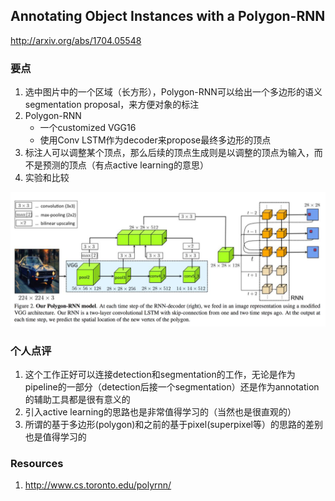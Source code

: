 ## Annotating Object Instances with a Polygon-RNN

http://arxiv.org/abs/1704.05548

### 要点

1. 选中图片中的一个区域（长方形），Polygon-RNN可以给出一个多边形的语义segmentation proposal，来方便对象的标注
2. Polygon-RNN
    * 一个customized VGG16
    * 使用Conv LSTM作为decoder来propose最终多边形的顶点
3. 标注人可以调整某个顶点，那么后续的顶点生成则是以调整的顶点为输入，而不是预测的顶点（有点active learning的意思）
4. 实验和比较

![polyrnn](/images/polyrnn.png)

### 个人点评

1. 这个工作正好可以连接detection和segmentation的工作，无论是作为pipeline的一部分（detection后接一个segmentation）还是作为annotation的辅助工具都是很有意义的
2. 引入active learning的思路也是非常值得学习的（当然也是很直观的）
3. 所谓的基于多边形(polygon)和之前的基于pixel(superpixel等）的思路的差别也是值得学习的


### Resources

1. http://www.cs.toronto.edu/polyrnn/
